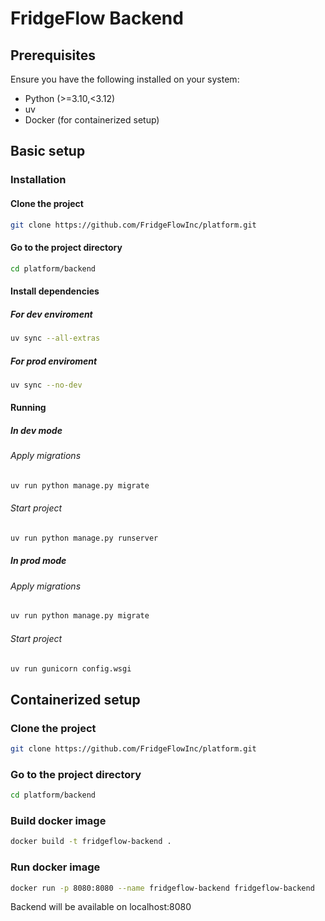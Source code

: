 # FridgeFlow Backend

## Prerequisites

Ensure you have the following installed on your system:

- Python (>=3.10,<3.12)
- uv
- Docker (for containerized setup)

## Basic setup

### Installation

#### Clone the project

```bash
git clone https://github.com/FridgeFlowInc/platform.git
```

#### Go to the project directory

```bash
cd platform/backend
```

#### Install dependencies

##### For dev enviroment

```bash
uv sync --all-extras
```

##### For prod enviroment

```bash
uv sync --no-dev
```

#### Running

##### In dev mode

###### Apply migrations

```bash
uv run python manage.py migrate
```

###### Start project

```bash
uv run python manage.py runserver
```

##### In prod mode

###### Apply migrations

```bash
uv run python manage.py migrate
```

###### Start project

```bash
uv run gunicorn config.wsgi
```

## Containerized setup

### Clone the project

```bash
git clone https://github.com/FridgeFlowInc/platform.git
```

### Go to the project directory

```bash
cd platform/backend
```

### Build docker image

```bash
docker build -t fridgeflow-backend .
```

### Run docker image

```bash
docker run -p 8080:8080 --name fridgeflow-backend fridgeflow-backend
```

Backend will be available on localhost:8080
